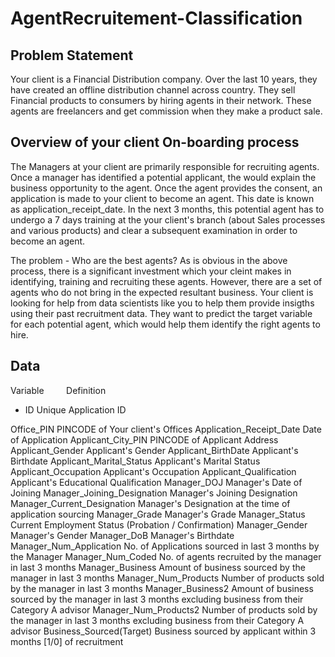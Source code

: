 # AgentRecruitement-Classification

## Problem Statement 
Your client is a Financial Distribution company. Over the last 10 years, they have created an offline distribution channel across country. They sell Financial products to consumers by hiring agents in their network. These agents are freelancers and get commission when they make a product sale.

## Overview of your client On-boarding process
The Managers at your client are primarily responsible for recruiting agents. Once a manager has identified a potential applicant, the would explain the business opportunity to the agent. Once the agent provides the consent, an application is made to your client to become an agent. This date is known as application_receipt_date.
In the next 3 months, this potential agent has to undergo a 7 days training at the your client's branch (about Sales processes and various products) and clear a subsequent examination in order to become an agent.

The problem - Who are the best agents?
As is obvious in the above process, there is a significant investment which your cleint makes in identifying, training and recruiting these agents. However, there are a set of agents who do not bring in the expected resultant business.
Your client is looking for help from data scientists like you to help them provide insigths using their past recruitment data. They want to predict the target variable for each potential agent, which would help them identify the right agents to hire.

## Data

Variable &nbsp; &nbsp; &nbsp; &nbsp; Definition

* ID	Unique Application ID

Office_PIN	PINCODE of Your client's Offices
Application_Receipt_Date	Date of Application
Applicant_City_PIN	PINCODE of Applicant Address
Applicant_Gender	Applicant's Gender
Applicant_BirthDate	Applicant's Birthdate
Applicant_Marital_Status	Applicant's Marital Status
Applicant_Occupation	Applicant's Occupation
Applicant_Qualification	Applicant's Educational Qualification
Manager_DOJ	Manager's Date of Joining
Manager_Joining_Designation	Manager's Joining Designation
Manager_Current_Designation	Manager's Designation at the time of application sourcing
Manager_Grade	Manager's Grade
Manager_Status	Current Employment Status (Probation / Confirmation)
Manager_Gender	Manager's Gender
Manager_DoB	Manager's Birthdate
Manager_Num_Application	No. of Applications sourced in last 3 months by the Manager
Manager_Num_Coded	No. of agents recruited by the manager in last 3 months
Manager_Business	Amount of business sourced by the manager in last 3 months
Manager_Num_Products	Number of products sold by the manager in last 3 months
Manager_Business2	Amount of business sourced by the manager in last 3 months excluding business from their Category A advisor
Manager_Num_Products2	Number of products sold by the manager in last 3 months excluding business from their Category A advisor
Business_Sourced(Target)	Business sourced by applicant within 3 months [1/0] of recruitment

